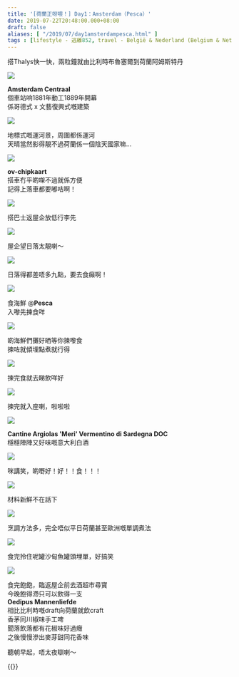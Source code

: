```yaml
---
title: '[荷蘭正呀喂！] Day1：Amsterdam（Pesca）'
date: 2019-07-22T20:48:00.000+08:00
draft: false
aliases: [ "/2019/07/day1amsterdampesca.html" ]
tags : [lifestyle - 逃離852, travel - België & Nederland (Belgium & Netherlands)]
---
```


搭Thalys快一快，兩粒鐘就由比利時布魯塞爾到荷蘭阿姆斯特丹  

![](https://mor85w.ch.files.1drv.com/y4m2PIEIhBT1xDtEnBiUGzSixjcp2AdOIV9ziVaCOpO2qYKqaxpjAs-Py4Ndf1aDfgurRdrcJmLTf0PFXx1_RvmXgDL0HKyjbiVZXgwcmBLlcTxtT1xI6xww8U56_EK8c_G7XmmKkGTBe3sTn3pBD7pwO_2KEKoY984thjqpYktaAJIvphKZrL93MEi2bBh1GWHRc9m7nZQG85fqpkeXCrgqw?width=660&height=495&cropmode=none)

**Amsterdam Centraal**  
個車站响1881年動工1889年開幕  
係哥德式 x 文藝復興式嘅建築  

![](https://lor85w.ch.files.1drv.com/y4m00_m2FXGxbkiRWAXnND1Yv5se6HjT-biLZK1EqDMWTeOcos__6mB8AzQZGKLrSWtWkj9TpWS-yQxFEFUCvcgfRfJZxMyNkJoz1TvYvShk0DQAxHYd6Jeg57cGBjPxtzdo5TbNDtE_XUPG6cXv5bS9-A5_jHZPtM3hfS8RtOJWm3j90jPUZuT0UWUK8tfGF2YFnsMQYE_6Lf9YVbCMMi5wA?width=660&height=495&cropmode=none)

地標式嘅運河景，周圍都係運河  
天晴當然影得靚不過荷蘭係一個陰天國家嘛...  

![](https://l4r85w.ch.files.1drv.com/y4mZfr88xUlxc-Jy5tRIH0OuabrxwEE6NYb70ZPNd-pAF24wfR8TB-BON9Jy02KwP6VabfDIiamDCx7A83fYTsM5IvNPnL7azd-spYOWwrboENybtv-n6hacBvSSgzIW0pakMWwU6UuFcvn241LBQW9NDxSHi9GrDXd8mQo8eZYxaEqXvykb-76fmglBLb88vEHMr1Q-VLcr-pyXanwnDbeIg?width=660&height=495&cropmode=none)

**ov-chipkaart**  
搭車冇平啲㗎不過就係方便  
記得上落車都要嘟咭啊！  

![](https://lophcw.ch.files.1drv.com/y4mvF1uFnRVml1KkAfQCjxtp_SWKo92N-wU4CJd_8MxOu74IF6_3DER9Qr2Isc5OauzlzxoXImCrJjjB-2OvwcR-NEmZ-r98UVhPTqSbkEn39YRvAyyoDUr0M5QkzpiKT1Yz42Uj3wZACUV7vfCUaREJNjLYZ_l8uX_axSWOPLAGB-bPJ7t5DGg0i7tOpAVlSiq_RAiTRCj6KfKF6zZnMNvwA?width=660&height=495&cropmode=none)

搭巴士返屋企放低行李先  

![](https://k4phcw.ch.files.1drv.com/y4md41jAFsgNei5WAlOb51ZUy6MlUxQ_6lws_CRIq2DPAC8UmZGsbQCKhy0ihznnvJU4dUfCjRfSlf9iySp5Ur9mDAd43LcOIqrJOIdcswIn2Qwee2DbaHe_Bruwugraf7YMyuQ4oO9hAC_7J0-FDZl3IUfkpIOqURGdfGvTWNRHH8qNfbwqcRw4rzxmqtGx0bcroE0hvwBT8K_EeSzIccN-Q?width=660&height=495&cropmode=none)

屋企望日落太靚喇～  

![](https://l4phcw.ch.files.1drv.com/y4m09XK20XQ1T2vamP0bsQK4QF9o4oSEe6gw9PtFeC14o6Twp6dJfLfPzqRz1qjPjdwse4AjjQ2zBLh40f1ZaKqAk0ynpdlXFP6CI8YSZfi47I3GIOnICtbGjyaiMKg2XA8YUQcLXnsdyLVsLAvzcb8vmwsYGi0w_ehkibFHwAk9PZppbRgWPSwWl8lVLuHkVquSG6dlYE9EkgtWri1h1u1Xw?width=660&height=495&cropmode=none)

日落得都差唔多九點，要去食癲啊！  

![](https://j4oy0q.ch.files.1drv.com/y4msLjTgVpRkYlONiAzaoKydrHipAedI8lOe4R-noiwOZo3N6IpHTCeXSju-8zJZLblzudwxuSY7l1ndh9_1MpPkiGd_9L72bKt8p3NPV09yf3VRdSQoDB6fOmJUmchZJ16s2gMnHj3Yn2ZNzEdWZUr1vV-Uf3EJXlGlQAA7yoHkvbvKX2524J65EJJQpgtf0LKecXSAJ1sIbaP59r-WOuaeQ?width=660&height=495&cropmode=none)

食海鮮 @**Pesca**  
入嚟先揀食咩  

![](https://lioy0q.ch.files.1drv.com/y4mwwRDGbZNkV_T3wMtEJ6WGxa6WFAdB9jTvy-VWgFcT54yIsy_f7-NPXBaEKnOyYYBoJwZJdLKm32cjVg_WiWe2_Gsn50vUBfq65sFfzsoAfh2fAH9ctYGFrEqDNEDLQgutyPkxlQmMfz3v7oQSvGHqp9IT1Qwnl5SPcevjX3RutxA00x63rBT697FdaCvAZjOOlNZP9isDCxTm2K0w_wwLg?width=660&height=495&cropmode=none)

啲海鮮們攤好晒等你揀嚟食  
揀咗就傾埋點煮就行得  

![](https://k4oy0q.ch.files.1drv.com/y4mpyliI-xw9TYCxE0vRuItj8Z2hAopYx-83pYKh4ZzABdsN87hn2F12cCUl_4XwbGFsbtz3ffhhFUbXAXvkOwI1QfiQhvDr7mM7ZEgaHroRWeXRWX6YBckF8EK5bry4_lqBwPvEH2_vwzSmLNGdYifr1YUXT6-McPp4WZ2Bwy3eakdROx5F8EOD23moVgAY917OQCWRcen2ZlWvG7dltH7aA?width=660&height=495&cropmode=none)

揀完食就去睇飲咩好  

![](https://myoy0q.ch.files.1drv.com/y4m1Nu-Mb7SGYNcSy9eB_yLyW3I1B1lN86ltWsryZBzeUuzF87gN5GYeg2vBCqK7z8cmXFZJ03J2BnmX1R_rQnt6k9suzUjYDEXCjc1h7KMKsv8mpQZTDcvI5VT8bTNycytD1hSrtil8BOu1R7M8wU5ORYZqp6HMqif2DLIZplVOE2q-qBIkW4QaKbtCxSN43yvKmHMWa_O7yc8uElk2SF-eQ?width=495&height=660&cropmode=none)

揀完就入座喇，啦啦啦  

![](https://kiqxxa.ch.files.1drv.com/y4mC6oRzjjiNr0DpmHLFxfr71VJYLObMT9nkXXMMOavJ13EnRC1CNAz4yuph3jY5dbjewF7Q-VxK247lz-vBT_ELTqBd32uv0EZhRvZcCvAr4tTBIFWD710hzlyGVH4NfHp8fyCjpDDQJixa_Sc_5kCK8DM_mUCixZCOdFEhCz-ToI7Koyrbs-RsbmNrlHKds2LGsWNRZjQgDKmfNxTFcoNUQ?width=660&height=495&cropmode=none)

**Cantine Argiolas 'Meri' Vermentino di Sardegna DOC**  
穩穩陣陣又好味嘅意大利白酒  

![](https://k4qxxa.ch.files.1drv.com/y4mjkE1JA-hV4Pwvaal1pihZt94O2YMt1jetF35wocD7o3WTebcyf-nqeh5oiMxZjyN19nLnustjJhEPbPxm-2F8axy-_j0rjiR5xVdT8Oq9ZRe_oHtTEFmgGnONYMRVU7mL6ugrkSAzI4dD9rHv3C_8NAfqK4pfKUCxQyuFOYx1RCu_3T2Vb12wZgPLArOGiLuS-NgNmAFTp3bSxdQQagZTg?width=660&height=495&cropmode=none)

咪講笑，啲嘢好！好！！食！！！  

![](https://miqxxa.ch.files.1drv.com/y4mxuMPOhYpeyhjWSKpWiNWFdF0kJe087xbqRJl7-8VM5P8xE2p1O0E5O26SKIHnavMV3x9LHPHy4ZeRI8anG5-toScCLJ-vuMqDSmHSGzjn03m_E80MuHd-qYH1zB1Pa7r4XyVKABum4azcZGPSLQuiGKzoNJsBPIKNUqNFd6zWZBQRD7ZQ_JFNn2_jkOve72xH4lduiSOqERTqeQwitVaew?width=660&height=495&cropmode=none)

材料新鮮不在話下  

![](https://kv8bzw.ch.files.1drv.com/y4mRVnqEJ5MRlfwrQ66CNr4TeP3s7h3l-WWQ87KgohjhkUroU3P88rtd_Ap6oYe7lCGEAew2kJCCS5fM3NaTNKv8-dmLtOpbROofkHxaDMk0CX8deg8viXPH6WAqFEX-axquYnWaQjJOov8mOxlh8a0EPgpGxjm8XT-bGy1sqyYvSEbS_kt6zNKOIzGBbK1r9BE85REIMvHL7ibtCdoup-LMw?width=660&height=495&cropmode=none)

烹調方法多，完全唔似平日荷蘭甚至歐洲嘅單調煮法  

![](https://mp8bzw.ch.files.1drv.com/y4mRdOGgDHLCpKBk--3IdElywePh7EAisQbwSCwHvd-piMNJfReIkvW6TRnkyvswEtdCK4MCsoxu1NH6YeVmvwBGCTOoW9ZhI_Mq8NrJLzYY_qJgoUsjv9b9wC-L0Dt49gKnnKI1_1knSogKRZDTZ8u2Be_n9VRI0CyJhLrhDDhdALy30uWuDBIYfy2Xa3o3c-AgL3c2oPOmrbDIr6pbtZK2A?width=660&height=495&cropmode=none)

食完拎住呢罐沙甸魚罐頭埋單，好搞笑  

![](https://lq8bzw.ch.files.1drv.com/y4m-9DYfySHsUhC47RMSXG9-OyfoQu_mh10C8XGUVbnLmo4IpQcStSxLyw3D8ZRc56RohAr9dIZaml5yN86xHKbHjQrmVlQk1wk4K7IPRTfv9xsSxzPqf4bIQ1ACvF9P4ssXjKTSE9bWDjqTsXH0sjdEQY_GwY_aAMTo5fUU9kEVlbEWXp-QFaZ2it24M7-c6JLDFdXSGw6_eH6LUmXQqrkfw?width=495&height=660&cropmode=none)

食完飽飽，臨返屋企前去酒超市尋寶  
今晚飽得滯只可以飲得一支  
**Oedipus Mannenliefde**  
相比比利時嘅draft向荷蘭就飲craft  
香茅同川椒味手工啤  
聞落飲落都有花椒味好過癮  
之後慢慢滲出麥芽甜同花香味  
  
  
聽朝早起，唔太夜瞓喇～  
  
  
{{<amsterdam>}}  
